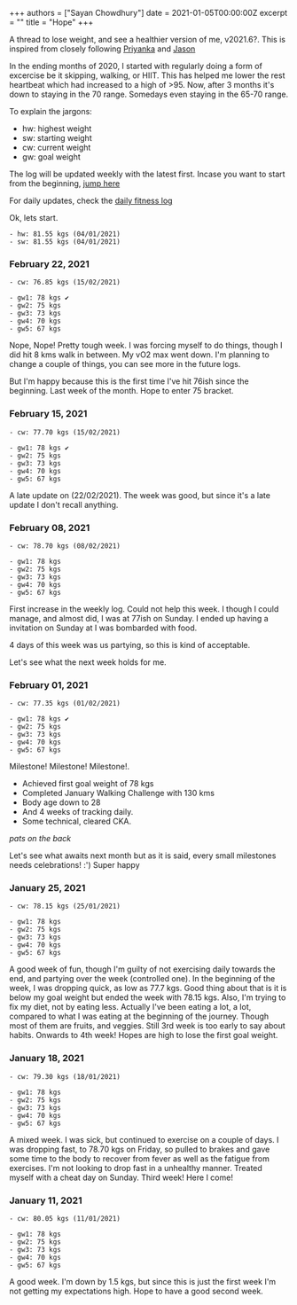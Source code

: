 +++
authors = ["Sayan Chowdhury"]
date = 2021-01-05T00:00:00Z
excerpt = ""
title = "Hope"
+++

A thread to lose weight, and see a healthier version of me, v2021.6?. This is inspired from closely following
[Priyanka](https://priyankasaggu11929.github.io/fitness.html) and [Jason](https://cb.janusworx.com/notice/A0SCk8KhBHOfqEOURU)

In the ending months of 2020, I started with regularly doing a form of excercise be
it skipping, walking, or HIIT. This has helped me lower the rest heartbeat which had
increased to a high of >95. Now, after 3 months it's down to staying in the 70 range.
Somedays even staying in the 65-70 range.

To explain the jargons:

- hw: highest weight
- sw: starting weight
- cw: current weight
- gw: goal weight

The log will be updated weekly with the latest first. Incase you want to start from the beginning, [jump here](#january-11-2021)

For daily updates, check the [daily fitness log](/log/fitness-daily)

Ok, lets start.

```
- hw: 81.55 kgs (04/01/2021)
- sw: 81.55 kgs (04/01/2021)
```

### February 22, 2021
```
- cw: 76.85 kgs (15/02/2021)

- gw1: 78 kgs ✔️
- gw2: 75 kgs
- gw3: 73 kgs
- gw4: 70 kgs
- gw5: 67 kgs
```

Nope, Nope! Pretty tough week. I was forcing myself to do things, though I did
hit 8 kms walk in between. My vO2 max went down. I'm planning to change a couple
of things, you can see more in the future logs.

But I'm happy because this is the first time I've hit 76ish since the beginning.
Last week of the month. Hope to enter 75 bracket.

### February 15, 2021
```
- cw: 77.70 kgs (15/02/2021)

- gw1: 78 kgs ✔️
- gw2: 75 kgs
- gw3: 73 kgs
- gw4: 70 kgs
- gw5: 67 kgs
```

A late update on (22/02/2021). The week was good, but since it's a late update
I don't recall anything.

### February 08, 2021
```
- cw: 78.70 kgs (08/02/2021)

- gw1: 78 kgs
- gw2: 75 kgs
- gw3: 73 kgs
- gw4: 70 kgs
- gw5: 67 kgs
```

First increase in the weekly log. Could not help this week. I though I could
manage, and almost did, I was at 77ish on Sunday. I ended up having a invitation
on Sunday at I was bombarded with food.

4 days of this week was us partying, so this is kind of acceptable.

Let's see what the next week holds for me.


### February 01, 2021
```
- cw: 77.35 kgs (01/02/2021)

- gw1: 78 kgs ✔️
- gw2: 75 kgs
- gw3: 73 kgs
- gw4: 70 kgs
- gw5: 67 kgs
```

Milestone! Milestone! Milestone!.

- Achieved first goal weight of 78 kgs
- Completed January Walking Challenge with 130 kms
- Body age down to 28
- And 4 weeks of tracking daily.
- Some technical, cleared CKA.

*pats on the back*

Let's see what awaits next month but as it is said, every small milestones needs
celebrations! :') Super happy

### January 25, 2021
```
- cw: 78.15 kgs (25/01/2021)

- gw1: 78 kgs
- gw2: 75 kgs
- gw3: 73 kgs
- gw4: 70 kgs
- gw5: 67 kgs
```

A good week of fun, though I'm guilty of not exercising daily towards the end, and
partying over the week (controlled one). In the beginning of the week, I was
dropping quick, as low as 77.7 kgs. Good thing about that is it is below my goal
weight but ended the week with 78.15 kgs. Also, I'm trying to fix my diet, not by
eating less. Actually I've been eating a lot, a lot, compared to what I was eating
at the beginning of the journey. Though most of them are fruits, and veggies.
Still 3rd week is too early to say about habits. Onwards to 4th week! Hopes are
high to lose the first goal weight.

### January 18, 2021

```
- cw: 79.30 kgs (18/01/2021)

- gw1: 78 kgs
- gw2: 75 kgs
- gw3: 73 kgs
- gw4: 70 kgs
- gw5: 67 kgs
```

A mixed week. I was sick, but continued to exercise on a couple of days. I was
dropping fast, to 78.70 kgs on Friday, so pulled to brakes and gave some time
to the body to recover from fever as well as the fatigue from exercises. I'm
not looking to drop fast in a unhealthy manner. Treated myself with a cheat day
on Sunday. Third week! Here I come!

### January 11, 2021

```
- cw: 80.05 kgs (11/01/2021)

- gw1: 78 kgs
- gw2: 75 kgs
- gw3: 73 kgs
- gw4: 70 kgs
- gw5: 67 kgs
```

A good week. I'm down by 1.5 kgs, but since this is just the first week I'm not
getting my expectations high. Hope to have a good second week.
